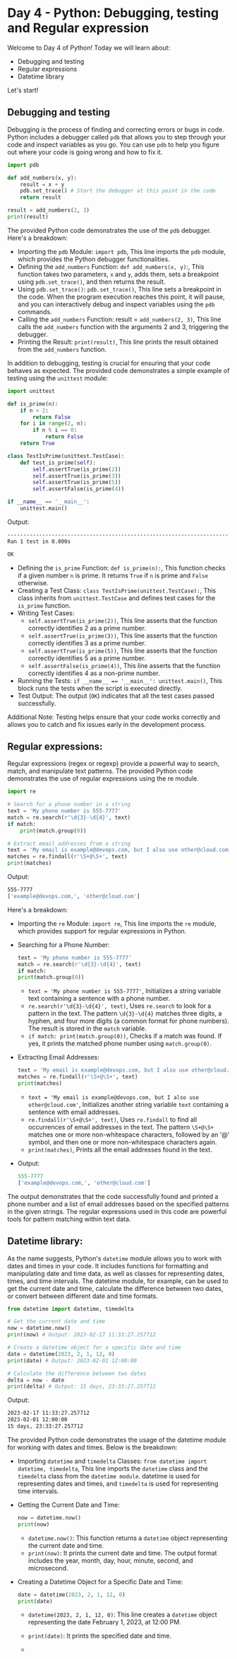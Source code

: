 # Day 4 - Python: Debugging, testing and Regular expression

Welcome to Day 4 of Python!
Today we will learn about:

- Debugging and testing
- Regular expressions
- Datetime library

Let's start!

## Debugging and testing

Debugging is the process of finding and correcting errors or bugs in code. Python includes a debugger called `pdb` that allows you to step through your code and inspect variables as you go. You can use `pdb` to help you figure out where your code is going wrong and how to fix it.

``` python
import pdb

def add_numbers(x, y):
    result = x + y
    pdb.set_trace() # Start the debugger at this point in the code
    return result

result = add_numbers(2, 3)
print(result)
```

The provided Python code demonstrates the use of the `pdb` debugger. Here's a breakdown:

  - Importing the `pdb` Module: `import pdb`, This line imports the `pdb` module, which provides the Python debugger functionalities.
  - Defining the `add_numbers` Function: `def add_numbers(x, y)`:, This function takes two parameters, `x` and `y`, adds them, sets a breakpoint using `pdb.set_trace()`, and then returns the result.
  - Using `pdb.set_trace()`: `pdb.set_trace()`, This line sets a breakpoint in the code. When the program execution reaches this point, it will pause, and you can interactively debug and inspect variables using the `pdb` commands.
  - Calling the `add_numbers` Function: result = `add_numbers(2, 3)`, This line calls the `add_numbers` function with the arguments 2 and 3, triggering the debugger.
  - Printing the Result: `print(result)`, This line prints the result obtained from the `add_numbers` function.

In addition to debugging, testing is crucial for ensuring that your code behaves as expected. The provided code demonstrates a simple example of testing using the `unittest` module:

``` python
import unittest

def is_prime(n):
    if n < 2:
        return False
    for i in range(2, n):
        if n % i == 0:
            return False
    return True

class TestIsPrime(unittest.TestCase):
    def test_is_prime(self):
        self.assertTrue(is_prime(2))
        self.assertTrue(is_prime(3))
        self.assertTrue(is_prime(5))
        self.assertFalse(is_prime(4))

if __name__ == '__main__':
    unittest.main()

```

Output:

``` bash
----------------------------------------------------------------------
Ran 1 test in 0.000s

OK
```

  - Defining the `is_prime` Function: `def is_prime(n):`, This function checks if a given number `n` is prime. It returns `True` if `n` is prime and `False` otherwise.
  - Creating a Test Class: `class TestIsPrime(unittest.TestCase):`, This class inherits from `unittest.TestCase` and defines test cases for the `is_prime` function.
  - Writing Test Cases:
     - `self.assertTrue(is_prime(2))`, This line asserts that the function correctly identifies 2 as a prime number.
     - `self.assertTrue(is_prime(3))`, This line asserts that the function correctly identifies 3 as a prime number.
     - `self.assertTrue(is_prime(5))`, This line asserts that the function correctly identifies 5 as a prime number.
     - `self.assertFalse(is_prime(4))`, This line asserts that the function correctly identifies 4 as a non-prime number.
  - Running the Tests: `if __name__ == '__main__': unittest.main()`, This block runs the tests when the script is executed directly.
  - Test Output: The output (`OK`) indicates that all the test cases passed successfully.


Additional Note:
Testing helps ensure that your code works correctly and allows you to catch and fix issues early in the development process.

## Regular expressions:

Regular expressions (regex or regexp) provide a powerful way to search, match, and manipulate text patterns. The provided Python code demonstrates the use of regular expressions using the re module.


``` python
import re

# Search for a phone number in a string
text = 'My phone number is 555-7777'
match = re.search(r'\d{3}-\d{4}', text)
if match:
    print(match.group(0))

# Extract email addresses from a string
text = 'My email is example@devops.com, but I also use other@cloud.com'
matches = re.findall(r'\S+@\S+', text)
print(matches)
```

Output:

``` bash
555-7777
['example@devops.com,', 'other@cloud.com']
```

Here's a breakdown:

  - Importing the `re` Module: `import re`, This line imports the `re` module, which provides support for regular expressions in Python.
  - Searching for a Phone Number:
    
     ```python
     text = 'My phone number is 555-7777'
     match = re.search(r'\d{3}-\d{4}', text)
     if match:
     print(match.group(0))
     ```
       - `text = 'My phone number is 555-7777'`, Initializes a string variable text containing a sentence with a phone number.
       - `re.search(r'\d{3}-\d{4}', text)`, Uses `re.search` to look for a pattern in the text. The pattern `\d{3}-\d{4}` matches three digits, a hyphen, and four more digits (a common format for phone numbers). The result is stored in the `match` variable.
       - `if match: print(match.group(0))`, Checks if a match was found. If yes, it prints the matched phone number using `match.group(0)`.
   
  - Extracting Email Addresses:

    ```python
    text = 'My email is example@devops.com, but I also use other@cloud.com'
    matches = re.findall(r'\S+@\S+', text)
    print(matches)
    ```
      - `text = 'My email is example@devops.com, but I also use other@cloud.com'`, Initializes another string variable `text` containing a sentence with email addresses.
      - `re.findall(r'\S+@\S+', text)`, Uses `re.findall` to find all occurrences of email addresses in the text. The pattern `\S+@\S+` matches one or more non-whitespace characters, followed by an '@' symbol, and then one or more non-whitespace characters again.
      - `print(matches)`, Prints all the email addresses found in the text.
   
  - Output:
    
    ```python
    555-7777
    ['example@devops.com,', 'other@cloud.com']
    ```
    
The output demonstrates that the code successfully found and printed a phone number and a list of email addresses based on the specified patterns in the given strings. The regular expressions used in this code are powerful tools for pattern matching within text data.

## Datetime library:

As the name suggests, Python's `datetime` module allows you to work with dates and times in your code. It includes functions for formatting and manipulating date and time data, as well as classes for representing dates, times, and time intervals.
The datetime module, for example, can be used to get the current date and time, calculate the difference between two dates, or convert between different date and time formats.

``` python
from datetime import datetime, timedelta

# Get the current date and time
now = datetime.now()
print(now) # Output: 2023-02-17 11:33:27.257712

# Create a datetime object for a specific date and time
date = datetime(2023, 2, 1, 12, 0)
print(date) # Output: 2023-02-01 12:00:00

# Calculate the difference between two dates
delta = now - date
print(delta) # Output: 15 days, 23:33:27.257712
```

Output:

``` bash
2023-02-17 11:33:27.257712
2023-02-01 12:00:00
15 days, 23:33:27.257712
```

The provided Python code demonstrates the usage of the datetime module for working with dates and times. Below is the breakdown:

  - Importing `datetime` and `timedelta` Classes: `from datetime import datetime, timedelta`, This line imports the `datetime` class and the `timedelta` class from the `datetime module`. datetime is used for representing dates and times, and `timedelta` is used for representing time intervals.
  - Getting the Current Date and Time:
    ```python
    now = datetime.now()
    print(now)
    ```
      - `datetime.now()`: This function returns a `datetime` object representing the current date and time.
      - `print(now)`: It prints the current date and time. The output format includes the year, month, day, hour, minute, second, and microsecond.

  - Creating a Datetime Object for a Specific Date and Time:
    ```python
    date = datetime(2023, 2, 1, 12, 0)
    print(date)
    ```
    - `datetime(2023, 2, 1, 12, 0)`: This line creates a `datetime` object representing the date February 1, 2023, at 12:00 PM.
    - `print(date)`: It prints the specified date and time.
   
    - 








